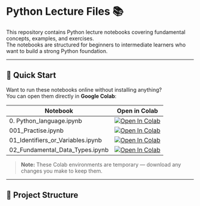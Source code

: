 # Python Lecture Files 📚

This repository contains Python lecture notebooks covering fundamental concepts, examples, and exercises.  
The notebooks are structured for beginners to intermediate learners who want to build a strong Python foundation.

---

## 🚀 Quick Start

Want to run these notebooks online without installing anything?  
You can open them directly in **Google Colab**:

| Notebook | Open in Colab |
|----------|---------------|
| 0. Python_language.ipynb | [![Open In Colab](https://colab.research.google.com/assets/colab-badge.svg)](https://colab.research.google.com/github/pavanhalde21/Python_lecture_files/blob/main/0.%20Python_language.ipynb) |
| 001_Practise.ipynb | [![Open In Colab](https://colab.research.google.com/assets/colab-badge.svg)](https://colab.research.google.com/github/pavanhalde21/Python_lecture_files/blob/main/001_Practise.ipynb) |
| 01_Identifiers_or_Variables.ipynb | [![Open In Colab](https://colab.research.google.com/assets/colab-badge.svg)](https://colab.research.google.com/github/pavanhalde21/Python_lecture_files/blob/main/01.%20Identifiers_or_Variables.ipynb) |
| 02_Fundamental_Data_Types.ipynb | [![Open In Colab](https://colab.research.google.com/assets/colab-badge.svg)](https://colab.research.google.com/github/pavanhalde21/Python_lecture_files/blob/main/02.%20Fundamental_Data_Types.ipynb) |

> **Note:** These Colab environments are temporary — download any changes you make to keep them.

---

## 📂 Project Structure

